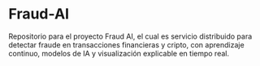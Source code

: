 # Fraud-AI
Repositorio para el proyecto Fraud AI, el cual es servicio distribuido para detectar fraude en transacciones financieras y cripto, con aprendizaje continuo, modelos de IA y visualización explicable en tiempo real.
